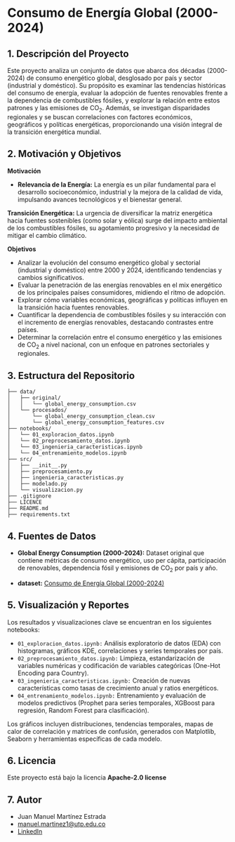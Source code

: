 # Consumo de Energía Global (2000-2024)

## 1. Descripción del Proyecto

Este proyecto analiza un conjunto de datos que abarca dos décadas (2000-2024) de consumo energético global, desglosado por país y sector (industrial y doméstico). Su propósito es examinar las tendencias históricas del consumo de energía, evaluar la adopción de fuentes renovables frente a la dependencia de combustibles fósiles, y explorar la relación entre estos patrones y las emisiones de $\text{CO}_2$. Además, se investigan disparidades regionales y se buscan correlaciones con factores económicos, geográficos y políticas energéticas, proporcionando una visión integral de la transición energética mundial.

## 2. Motivación y Objetivos
**Motivación**
- **Relevancia de la Energía:** La energía es un pilar fundamental para el desarrollo socioeconómico, industrial y la mejora de la calidad de vida, impulsando avances tecnológicos y el bienestar general.

**Transición Energética:** La urgencia de diversificar la matriz energética hacia fuentes sostenibles (como solar y eólica) surge del impacto ambiental de los combustibles fósiles, su agotamiento progresivo y la necesidad de mitigar el cambio climático.


**Objetivos**
- Analizar la evolución del consumo energético global y sectorial (industrial y doméstico) entre 2000 y 2024, identificando tendencias y cambios significativos.
- Evaluar la penetración de las energías renovables en el mix energético de los principales países consumidores, midiendo el ritmo de adopción.
- Explorar cómo variables económicas, geográficas y políticas influyen en la transición hacia fuentes renovables.
- Cuantificar la dependencia de combustibles fósiles y su interacción con el incremento de energías renovables, destacando contrastes entre países.
- Determinar la correlación entre el consumo energético y las emisiones de $\text{CO}_2$ a nivel nacional, con un enfoque en patrones sectoriales y regionales.

## 3. Estructura del Repositorio

```text
├── data/
│   ├── original/
│   │   └── global_energy_consumption.csv
│   └── procesados/
│       └── global_energy_consumption_clean.csv
│       └── global_energy_consumption_features.csv
├── notebooks/
│   └── 01_exploracion_datos.ipynb
│   └── 02_preprocesamiento_datos.ipynb
│   └── 03_ingenieria_caracteristicas.ipynb
│   └── 04_entrenamiento_modelos.ipynb
├── src/
│   ├── __init__.py
│   ├── preprocesamiento.py
│   ├── ingenieria_caracteristicas.py
│   ├── modelado.py
│   └── visualizacion.py
├── .gitignore
├── LICENCE
├── README.md
├── requirements.txt

```

## 4. Fuentes de Datos
- **Global Energy Consumption (2000-2024):** Dataset original que contiene métricas de consumo energético, uso per cápita, participación de renovables, dependencia fósil y emisiones de $\text{CO}_2$ por país y año.

- **dataset:** [Consumo de Energía Global (2000-2024)](https://www.kaggle.com/datasets/atharvasoundankar/global-energy-consumption-2000-2024 ) 

## 5. Visualización y Reportes
Los resultados y visualizaciones clave se encuentran en los siguientes notebooks:

- `01_exploracion_datos.ipynb:` Análisis exploratorio de datos (EDA) con histogramas, gráficos KDE, correlaciones y series temporales por país.
- `02_preprocesamiento_datos.ipynb:` Limpieza, estandarización de variables numéricas y codificación de variables categóricas (One-Hot Encoding para Country).
- `03_ingenieria_caracteristicas.ipynb:` Creación de nuevas características como tasas de crecimiento anual y ratios energéticos.
- `04_entrenamiento_modelos.ipynb:` Entrenamiento y evaluación de modelos predictivos (Prophet para series temporales, XGBoost para regresión, Random Forest para clasificación).

Los gráficos incluyen distribuciones, tendencias temporales, mapas de calor de correlación y matrices de confusión, generados con Matplotlib, Seaborn y herramientas específicas de cada modelo.

## 6. Licencia

Este proyecto está bajo la licencia **Apache-2.0 license**

## 7. Autor

- Juan Manuel Martínez Estrada
- manuel.martinez1@utp.edu.co
- [LinkedIn](https://www.linkedin.com/in/juan-manuel-martinez-estrada-8b17b2292/)

